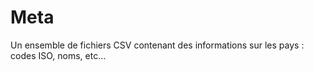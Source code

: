 # Meta

Un ensemble de fichiers CSV contenant des informations sur les pays : codes ISO, noms, etc...